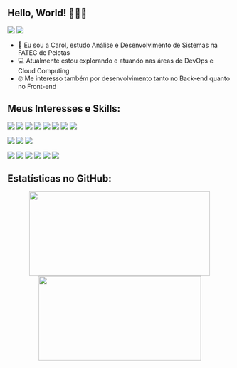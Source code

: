 ## Hello, World! 👩🏻‍💻

<a href="https://www.linkedin.com/in/carolina-s-freitas/" target="_blank"><img src="https://img.shields.io/badge/-linkedin-0A66C2?logo=linkedin&logoColor=white&style=for-the-badge" target="_blank"></a>
<a href="mailto:carolsoaresfreitas@hotmail.com"><img src="https://img.shields.io/badge/-email-0472CA?style=for-the-badge&logo=microsoftoutlook&logoColor=white" target="_blank"></a>

- 👋 Eu sou a Carol, estudo Análise e Desenvolvimento de Sistemas na FATEC de Pelotas
- 💻 Atualmente estou explorando e atuando nas áreas de DevOps e Cloud Computing
- 🤓 Me interesso também por desenvolvimento tanto no Back-end quanto no Front-end

## Meus Interesses e Skills:

![](https://img.shields.io/badge/-aws-222E3E?logo=amazonaws&style=for-the-badge&logoColor=white)
![](https://img.shields.io/badge/-azure-0188D7?logo=microsoftazure&style=for-the-badge&logoColor=white)
![](https://img.shields.io/badge/-azuredevops-0F6AD0?logo=azure%20devops&style=for-the-badge&logoColor=white)
![](https://img.shields.io/badge/-docker-0698FF?logo=docker&style=for-the-badge&logoColor=white)
![](https://img.shields.io/badge/-kubernetes-3E6DE6?logo=kubernetes&style=for-the-badge&logoColor=white)
![](https://img.shields.io/badge/-terraform-5A4CE9?logo=terraform&style=for-the-badge&logoColor=white)
![](https://img.shields.io/badge/-git-F54D37?logo=git&style=for-the-badge&logoColor=white)
![](https://img.shields.io/badge/-linux-222222?logo=linux&style=for-the-badge&logoColor=white)

![](https://img.shields.io/badge/-html-E34B24?logo=html5&style=for-the-badge&logoColor=white)
![](https://img.shields.io/badge/-css-2864F2?logo=css3&style=for-the-badge&logoColor=white)
![](https://img.shields.io/badge/-bootstrap-62478A?logo=bootstrap&style=for-the-badge&logoColor=white)

![](https://img.shields.io/badge/-javascript-%E39E25.svg?&style=for-the-badge&logo=javascript&logoColor=black) 
![](https://img.shields.io/badge/-sequelize-1D7ABE?logo=sequelize&style=for-the-badge&logoColor=white)
![](https://img.shields.io/badge/-express.js-323230?logo=express&style=for-the-badge&logoColor=white)
![](https://img.shields.io/badge/-node.js-44A658?logo=nodedotjs&style=for-the-badge&logoColor=white)
![](https://img.shields.io/badge/-python-3E7CAD?logo=python&style=for-the-badge&logoColor=white)
![](https://img.shields.io/badge/-mysql-01618A?logo=mysql&style=for-the-badge&logoColor=white)

## Estatísticas no GitHub: 

<div align="center">
<img width="406px" height="190px" src="https://github-readme-stats.vercel.app/api?username=CarolinaSFreitas&show_icons=true&theme=dark">
<img width="365px" height="190px" src="https://github-readme-stats.vercel.app/api/top-langs/?username=CarolinaSFreitas&hide_progress=true&theme=dark">
</div>

